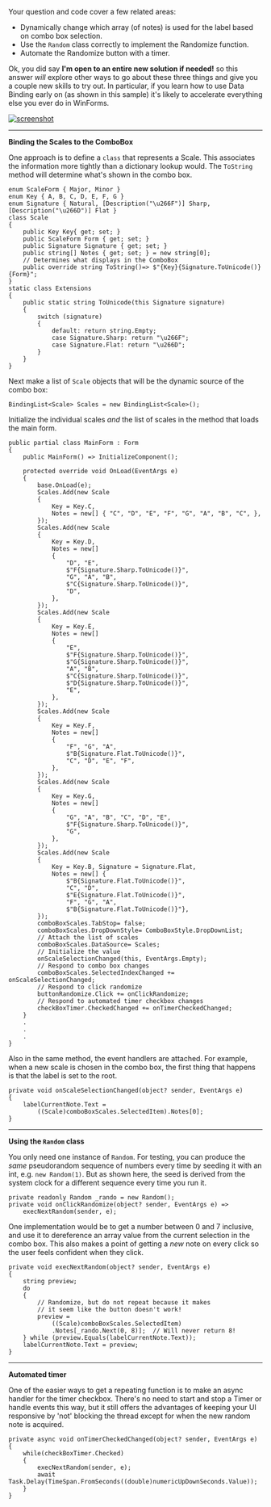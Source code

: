 Your question and code cover a few related areas:

- Dynamically change which array (of notes) is used for the label based on combo box selection.
- Use the `Random` class correctly to implement the Randomize function.
- Automate the Randomize button with a timer.

Ok, you did say **I'm open to an entire new solution if needed!** so this answer _will_ explore other ways to go about these three things and give you a couple new skills to try out. In particular, if you learn how to use Data Binding early on (as shown in this sample) it's likely to accelerate everything else you ever do in WinForms.

[![screenshot][1]][1]

***
**Binding the Scales to the ComboBox**

One approach is to define a `class` that represents a Scale. This associates the information more tightly than a dictionary lookup would. The `ToString` method will determine what's shown in the combo box.

    enum ScaleForm { Major, Minor }
    enum Key { A, B, C, D, E, F, G }
    enum Signature { Natural, [Description("\u266F")] Sharp, [Description("\u266D")] Flat }
    class Scale
    {
        public Key Key{ get; set; }
        public ScaleForm Form { get; set; }
        public Signature Signature { get; set; }
        public string[] Notes { get; set; } = new string[0];
        // Determines what displays in the ComboBox
        public override string ToString()=> $"{Key}{Signature.ToUnicode()} {Form}";
    }
    static class Extensions
    {
        public static string ToUnicode(this Signature signature)
        {
            switch (signature)
            {
                default: return string.Empty;
                case Signature.Sharp: return "\u266F";
                case Signature.Flat: return "\u266D";
            }
        }
    }

Next make a list of `Scale` objects that will be the dynamic source of the combo box:

    BindingList<Scale> Scales = new BindingList<Scale>();

Initialize the individual scales _and_ the list of scales in the method that loads the main form.

    public partial class MainForm : Form
    {
        public MainForm() => InitializeComponent();

        protected override void OnLoad(EventArgs e)
        {
            base.OnLoad(e);
            Scales.Add(new Scale
            {
                Key = Key.C,
                Notes = new[] { "C", "D", "E", "F", "G", "A", "B", "C", },
            });            
            Scales.Add(new Scale
            {
                Key = Key.D,
                Notes = new[] 
                { 
                    "D", "E", 
                    $"F{Signature.Sharp.ToUnicode()}", 
                    "G", "A", "B", 
                    $"C{Signature.Sharp.ToUnicode()}", 
                    "D", 
                },
            });
            Scales.Add(new Scale
            {
                Key = Key.E,
                Notes = new[] 
                { 
                    "E", 
                    $"F{Signature.Sharp.ToUnicode()}", 
                    $"G{Signature.Sharp.ToUnicode()}", 
                    "A", "B", 
                    $"C{Signature.Sharp.ToUnicode()}", 
                    $"D{Signature.Sharp.ToUnicode()}", 
                    "E", 
                },
            });
            Scales.Add(new Scale
            {
                Key = Key.F,
                Notes = new[] 
                { 
                    "F", "G", "A", 
                    $"B{Signature.Flat.ToUnicode()}", 
                    "C", "D", "E", "F",
                },
            });
            Scales.Add(new Scale
            {
                Key = Key.G,
                Notes = new[] 
                { 
                    "G", "A", "B", "C", "D", "E", 
                    $"F{Signature.Sharp.ToUnicode()}", 
                    "G", 
                },
            });
            Scales.Add(new Scale
            {
                Key = Key.B, Signature = Signature.Flat, 
                Notes = new[] { 
                    $"B{Signature.Flat.ToUnicode()}", 
                    "C", "D", 
                    $"E{Signature.Flat.ToUnicode()}", 
                    "F", "G", "A",
                    $"B{Signature.Flat.ToUnicode()}"},
            });
            comboBoxScales.TabStop= false;
            comboBoxScales.DropDownStyle= ComboBoxStyle.DropDownList;
            // Attach the list of scales
            comboBoxScales.DataSource= Scales;
            // Initialize the value
            onScaleSelectionChanged(this, EventArgs.Empty);
            // Respond to combo box changes
            comboBoxScales.SelectedIndexChanged += onScaleSelectionChanged;
            // Respond to click randomize
            buttonRandomize.Click += onClickRandomize;
            // Respond to automated timer checkbox changes
            checkBoxTimer.CheckedChanged += onTimerCheckedChanged;
        }
        .
        .
        .
    }

Also in the same method, the event handlers are attached. For example, when a new scale is chosen in the combo box, the first thing that happens is that the label is set to the root.

    private void onScaleSelectionChanged(object? sender, EventArgs e)
    {
        labelCurrentNote.Text =
            ((Scale)comboBoxScales.SelectedItem).Notes[0];
    }

***
**Using the `Random` class**

You only need one instance of `Random`. For testing, you can produce the _same_ pseudorandom sequence of numbers every time by seeding it with an int, e.g. `new Random(1)`. But as shown here, the seed is derived from the system clock for a different sequence every time you run it.

    private readonly Random _rando = new Random();
    private void onClickRandomize(object? sender, EventArgs e) =>
        execNextRandom(sender, e);

One implementation would be to get a number between 0 and 7 inclusive, and use it to dereference an array value from the current selection in the combo box. This also makes a point of getting a _new_ note on every click so the user feels confident when they click.

    private void execNextRandom(object? sender, EventArgs e)
    {
        string preview;
        do
        {
            // Randomize, but do not repeat because it makes
            // it seem like the button doesn't work!
            preview =
                ((Scale)comboBoxScales.SelectedItem)
                .Notes[_rando.Next(0, 8)];  // Will never return 8!
        } while (preview.Equals(labelCurrentNote.Text));
        labelCurrentNote.Text = preview;
    }

***
**Automated timer**

One of the easier ways to get a repeating function is to make an async handler for the timer checkbox. There's no need to start and stop a Timer or handle events this way, but it still offers the advantages of keeping your UI responsive by 'not' blocking the thread except for when the new random note is acquired. 

    private async void onTimerCheckedChanged(object? sender, EventArgs e)
    {
        while(checkBoxTimer.Checked) 
        {
            execNextRandom(sender, e);
            await Task.Delay(TimeSpan.FromSeconds((double)numericUpDownSeconds.Value));
        }
    }


  [1]: https://i.stack.imgur.com/WUPCc.png
